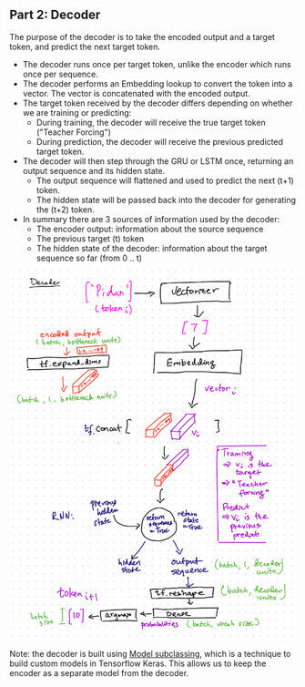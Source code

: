 ## Part 2: Decoder

The purpose of the decoder is to take the encoded output and a target token, and predict the next target token.
- The decoder runs once per target token, unlike the encoder which runs once per sequence.
- The decoder performs an Embedding lookup to convert the token into a vector. The vector is concatenated with the encoded output.
- The target token received by the decoder differs depending on whether we are training or predicting:
  - During training, the decoder will receive the true target token ("Teacher Forcing")
  - During prediction, the decoder will receive the previous predicted target token.
- The decoder will then step through the GRU or LSTM once, returning an output sequence and its hidden state. 
  - The output sequence will flattened and used to predict the next (t+1) token.
  - The hidden state will be passed back into the decoder for generating the (t+2) token.
- In summary there are 3 sources of information used by the decoder:
  - The encoder output: information about the source sequence
  - The previous target (t) token
  - The hidden state of the decoder: information about the target sequence so far (from 0 .. t)

![decoder](decoder.png)

Note: the decoder is built using [Model subclassing](https://www.tensorflow.org/guide/keras/custom_layers_and_models), which is a technique to build custom models in Tensorflow Keras. This allows us to keep the encoder as a separate model from the decoder.

